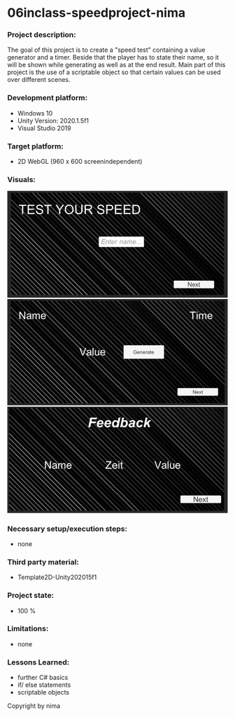 # 06inclass-speedproject-nima

### Project description: 

The goal of this project is to create a "speed test" containing a value generator and a timer.
Beside that the player has to state their name, so it will be shown while generating as well as at the end result.
Main part of this project is the use of a scriptable object so that certain values can be used over different scenes. 

### Development platform: 

* Windows 10
* Unity Version: 2020.1.5f1
* Visual Studio 2019

### Target platform: 

* 2D WebGL (960 x 600 screenindependent)

### Visuals: 

<div>
<img src = "./Screenshots/Intro.PNG">
<div>

<div>
<img src = "./Screenshots/Main.PNG">
<div>

<div>
<img src = "./Screenshots/End.PNG">
<div>

### Necessary setup/execution steps: 

* none

### Third party material:
 
* Template2D-Unity202015f1

### Project state: 

* 100 %

### Limitations: 

* none

### Lessons Learned: 

* further C# basics
* if/ else statements
* scriptable objects

Copyright by nima
